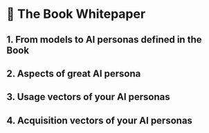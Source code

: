 # 📖 The Book Whitepaper

## 1. From models to AI personas defined in the Book




## 2. Aspects of great AI persona

## 3. Usage vectors of your AI personas

## 4. Acquisition vectors of your AI personas
